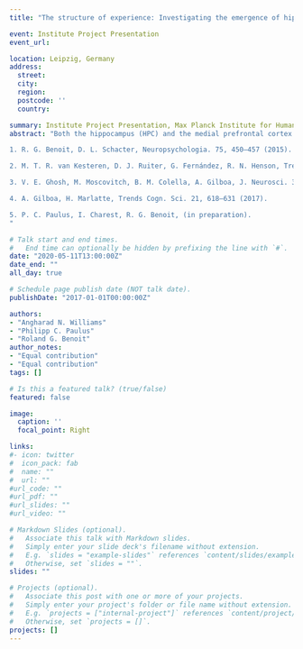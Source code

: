 ```yaml
---
title: "The structure of experience: Investigating the emergence of hippocampal versus medial prefrontal representations of a complex and novel environment. "

event: Institute Project Presentation
event_url: 

location: Leipzig, Germany
address:
  street: 
  city: 
  region: 
  postcode: ''
  country: 

summary: Institute Project Presentation, Max Planck Institute for Human Cognitive and Brain Sciences
abstract: "Both the hippocampus (HPC) and the medial prefrontal cortex (mPFC) contribute to our ability to remember the past and imagine the future1. However, they seem to support complementary functions: the HPC may be critical for memories of individual episodes, whereas the mPFC may encode memory schemas that emerge by extracting commonalities across multiple overlapping events 2-5. We will investigate these functions using fMRI, and track the emergence of schematic representations of a novel environment: the character-rich television show “The Wire”. In three interrelated projects, using representational similarity analysis, we will investigate: (i) the emergence of value-weighted schematic representations in the mPFC, (ii) how these representations get preferentially reinstated during naturalistic experiences, and (iii) the differential contribution of the mPFC versus the HPC to the recall of life-like events. 

1. R. G. Benoit, D. L. Schacter, Neuropsychologia. 75, 450–457 (2015).

2. M. T. R. van Kesteren, D. J. Ruiter, G. Fernández, R. N. Henson, Trends Neurosci. 35, 211–219 (2012). 

3. V. E. Ghosh, M. Moscovitch, B. M. Colella, A. Gilboa, J. Neurosci. 34, 12057–12070 (2014).

4. A. Gilboa, H. Marlatte, Trends Cogn. Sci. 21, 618–631 (2017).

5. P. C. Paulus, I. Charest, R. G. Benoit, (in preparation).
"

# Talk start and end times.
#   End time can optionally be hidden by prefixing the line with `#`.
date: "2020-05-11T13:00:00Z"
date_end: ""
all_day: true

# Schedule page publish date (NOT talk date).
publishDate: "2017-01-01T00:00:00Z"

authors: 
- "Angharad N. Williams"
- "Philipp C. Paulus"
- "Roland G. Benoit"
author_notes:
- "Equal contribution"
- "Equal contribution"
tags: []

# Is this a featured talk? (true/false)
featured: false

image:
  caption: ''
  focal_point: Right

links:
#- icon: twitter
#  icon_pack: fab
#  name: ""
#  url: ""
#url_code: ""
#url_pdf: ""
#url_slides: ""
#url_video: ""

# Markdown Slides (optional).
#   Associate this talk with Markdown slides.
#   Simply enter your slide deck's filename without extension.
#   E.g. `slides = "example-slides"` references `content/slides/example-slides.md`.
#   Otherwise, set `slides = ""`.
slides: ""

# Projects (optional).
#   Associate this post with one or more of your projects.
#   Simply enter your project's folder or file name without extension.
#   E.g. `projects = ["internal-project"]` references `content/project/deep-learning/index.md`.
#   Otherwise, set `projects = []`.
projects: []
---
```


